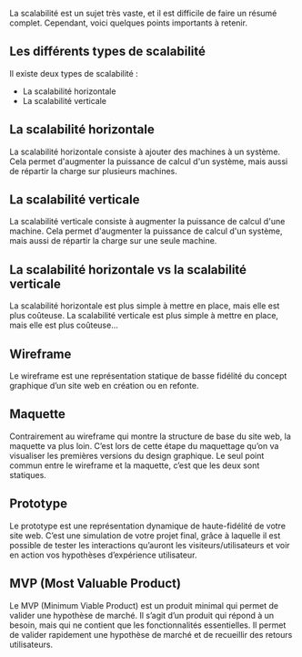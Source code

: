 La scalabilité est un sujet très vaste, et il est difficile de faire un résumé complet. Cependant, voici quelques points importants à retenir. 

## Les différents types de scalabilité

Il existe deux types de scalabilité :
* La scalabilité horizontale
* La scalabilité verticale

## La scalabilité horizontale

La scalabilité horizontale consiste à ajouter des machines à un système. Cela permet d'augmenter la puissance de calcul d'un système, mais aussi de répartir la charge sur plusieurs machines.

## La scalabilité verticale

La scalabilité verticale consiste à augmenter la puissance de calcul d'une machine. Cela permet d'augmenter la puissance de calcul d'un système, mais aussi de répartir la charge sur une seule machine.

## La scalabilité horizontale vs la scalabilité verticale

La scalabilité horizontale est plus simple à mettre en place, mais elle est plus coûteuse. La scalabilité verticale est plus simple à mettre en place, mais elle est plus coûteuse...


## Wireframe

Le wireframe est une représentation statique de basse fidélité du concept graphique d’un site web en création ou en refonte. 

## Maquette

Contrairement au wireframe qui montre la structure de base du site web, la maquette va plus loin. C’est lors de cette étape du maquettage qu’on va visualiser les premières versions du design graphique. Le seul point commun entre le wireframe et la maquette, c’est que les deux sont statiques.

## Prototype

Le prototype est une représentation dynamique de haute-fidélité de votre site web. C’est une simulation de votre projet final, grâce à laquelle il est possible de tester les interactions qu’auront les visiteurs/utilisateurs et voir en action vos hypothèses d’expérience utilisateur. 

## MVP (Most Valuable Product)

Le MVP (Minimum Viable Product) est un produit minimal qui permet de valider une hypothèse de marché. Il s’agit d’un produit qui répond à un besoin, mais qui ne contient que les fonctionnalités essentielles. Il permet de valider rapidement une hypothèse de marché et de recueillir des retours utilisateurs.